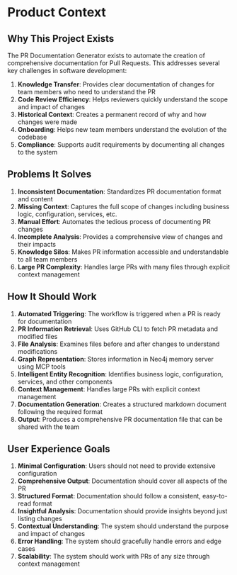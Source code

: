 # Product Context

## Why This Project Exists

The PR Documentation Generator exists to automate the creation of comprehensive documentation for Pull Requests. This addresses several key challenges in software development:

1. **Knowledge Transfer**: Provides clear documentation of changes for team members who need to understand the PR
2. **Code Review Efficiency**: Helps reviewers quickly understand the scope and impact of changes
3. **Historical Context**: Creates a permanent record of why and how changes were made
4. **Onboarding**: Helps new team members understand the evolution of the codebase
5. **Compliance**: Supports audit requirements by documenting all changes to the system

## Problems It Solves

1. **Inconsistent Documentation**: Standardizes PR documentation format and content
2. **Missing Context**: Captures the full scope of changes including business logic, configuration, services, etc.
3. **Manual Effort**: Automates the tedious process of documenting PR changes
4. **Incomplete Analysis**: Provides a comprehensive view of changes and their impacts
5. **Knowledge Silos**: Makes PR information accessible and understandable to all team members
6. **Large PR Complexity**: Handles large PRs with many files through explicit context management

## How It Should Work

1. **Automated Triggering**: The workflow is triggered when a PR is ready for documentation
2. **PR Information Retrieval**: Uses GitHub CLI to fetch PR metadata and modified files
3. **File Analysis**: Examines files before and after changes to understand modifications
4. **Graph Representation**: Stores information in Neo4j memory server using MCP tools
5. **Intelligent Entity Recognition**: Identifies business logic, configuration, services, and other components
6. **Context Management**: Handles large PRs with explicit context management
7. **Documentation Generation**: Creates a structured markdown document following the required format
8. **Output**: Produces a comprehensive PR documentation file that can be shared with the team

## User Experience Goals

1. **Minimal Configuration**: Users should not need to provide extensive configuration
2. **Comprehensive Output**: Documentation should cover all aspects of the PR
3. **Structured Format**: Documentation should follow a consistent, easy-to-read format
4. **Insightful Analysis**: Documentation should provide insights beyond just listing changes
5. **Contextual Understanding**: The system should understand the purpose and impact of changes
6. **Error Handling**: The system should gracefully handle errors and edge cases
7. **Scalability**: The system should work with PRs of any size through context management
